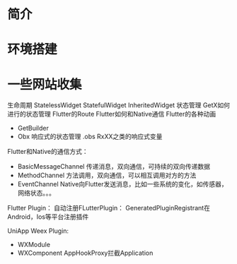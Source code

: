 
# 简介
# 环境搭建
# 一些网站收集

生命周期
StatelessWidget
StatefulWidget
InheritedWidget 状态管理
GetX如何进行的状态管理
Flutter的Route
Flutter如何和Native通信
Flutter的各种动画

- GetBuilder
- Obx
响应式的状态管理  .obs RxXX之类的响应式变量


Flutter和Native的通信方式：
- BasicMessageChannel
传递消息，双向通信，可持续的双向传递数据
- MethodChannel
方法调用，双向通信，可以相互调用对方的方法
- EventChannel
Native向Flutter发送消息，比如一些系统的变化，如传感器，网络状态。。。

Flutter Plugin：
自动注册FLutterPlugin： GeneratedPluginRegistrant在Android，Ios等平台注册插件

UniApp Weex Plugin:
- WXModule
- WXComponent
AppHookProxy拦截Application

